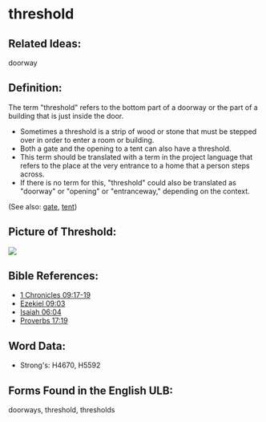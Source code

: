 # threshold

## Related Ideas:

doorway

## Definition:

The term "threshold" refers to the bottom part of a doorway or the part of a building that is just inside the door.

* Sometimes a threshold is a strip of wood or stone that must be stepped over in order to enter a room or building.
* Both a gate and the opening to a tent can also have a threshold.
* This term should be translated with a term in the project language that refers to the place at the very entrance to a home that a person steps across.
* If there is no term for this, "threshold" could also be translated as "doorway" or "opening" or "entranceway," depending on the context.

(See also: [gate](../other/gate.md), [tent](../other/tent.md))

## Picture of Threshold:

<a href="https://content.bibletranslationtools.org/WycliffeAssociates/en_tw/raw/branch/master/PNGs/t/Threshhold.png"><img src="https://content.bibletranslationtools.org/WycliffeAssociates/en_tw/raw/branch/master/PNGs/t/Threshhold.png" ></a>

## Bible References:

* [1 Chronicles 09:17-19](rc://en/tn/help/1ch/09/17)
* [Ezekiel 09:03](rc://en/tn/help/ezk/09/03)
* [Isaiah 06:04](rc://en/tn/help/isa/06/04)
* [Proverbs 17:19](rc://en/tn/help/pro/17/19)

## Word Data:

* Strong's: H4670, H5592

## Forms Found in the English ULB:

doorways, threshold, thresholds
